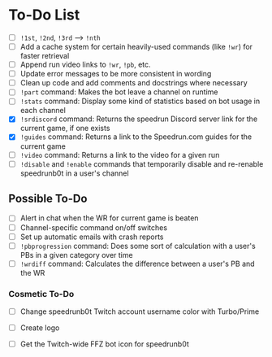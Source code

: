 # To-Do List

- [ ] `!1st`, `!2nd`, `!3rd` --> `!nth`
- [ ] Add a cache system for certain heavily-used commands (like `!wr`) for faster retrieval
- [ ] Append run video links to `!wr`, `!pb`, etc.
- [ ] Update error messages to be more consistent in wording
- [ ] Clean up code and add comments and docstrings where necessary
- [ ] `!part` command: Makes the bot leave a channel on runtime
- [ ] `!stats` command: Display some kind of statistics based on bot usage in each channel
- [x] `!srdiscord` command: Returns the speedrun Discord server link for the current game, if one exists
- [x] `!guides` command: Returns a link to the Speedrun.com guides for the current game
- [ ] `!video` command: Returns a link to the video for a given run
- [ ] `!disable` and `!enable` commands that temporarily disable and re-renable speedrunb0t in a user's channel

## Possible To-Do

- [ ] Alert in chat when the WR for current game is beaten
- [ ] Channel-specific command on/off switches
- [ ] Set up automatic emails with crash reports
- [ ] `!pbprogression` command: Does some sort of calculation with a user's PBs in a given category over time
- [ ] `!wrdiff` command: Calculates the difference between a user's PB and the WR

### Cosmetic To-Do
- [ ] Change speedrunb0t Twitch account username color with Turbo/Prime
- [ ] Create logo
- [ ] Get the Twitch-wide FFZ bot icon for speedrunb0t

